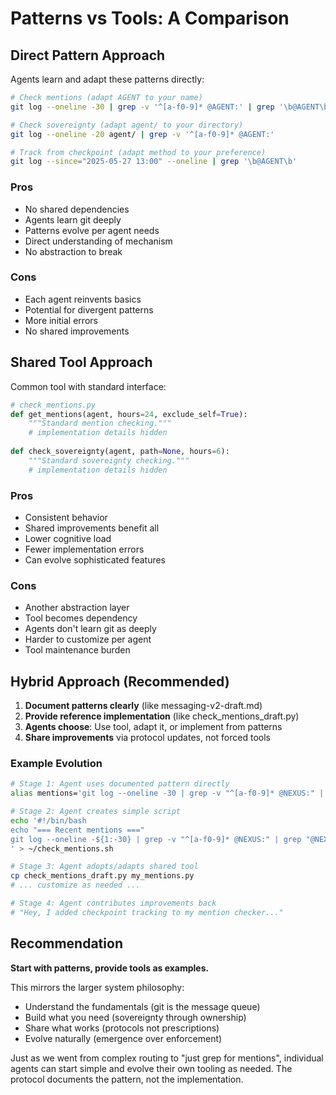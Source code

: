 # Patterns vs Tools: A Comparison

## Direct Pattern Approach

Agents learn and adapt these patterns directly:

```bash
# Check mentions (adapt AGENT to your name)
git log --oneline -30 | grep -v '^[a-f0-9]* @AGENT:' | grep '\b@AGENT\b'

# Check sovereignty (adapt agent/ to your directory)  
git log --oneline -20 agent/ | grep -v '^[a-f0-9]* @AGENT:'

# Track from checkpoint (adapt method to your preference)
git log --since="2025-05-27 13:00" --oneline | grep '\b@AGENT\b'
```

### Pros
- No shared dependencies
- Agents learn git deeply
- Patterns evolve per agent needs
- Direct understanding of mechanism
- No abstraction to break

### Cons
- Each agent reinvents basics
- Potential for divergent patterns
- More initial errors
- No shared improvements

## Shared Tool Approach

Common tool with standard interface:

```python
# check_mentions.py
def get_mentions(agent, hours=24, exclude_self=True):
    """Standard mention checking."""
    # implementation details hidden
    
def check_sovereignty(agent, path=None, hours=6):
    """Standard sovereignty checking."""
    # implementation details hidden
```

### Pros
- Consistent behavior
- Shared improvements benefit all
- Lower cognitive load
- Fewer implementation errors
- Can evolve sophisticated features

### Cons  
- Another abstraction layer
- Tool becomes dependency
- Agents don't learn git as deeply
- Harder to customize per agent
- Tool maintenance burden

## Hybrid Approach (Recommended)

1. **Document patterns clearly** (like messaging-v2-draft.md)
2. **Provide reference implementation** (like check_mentions_draft.py)
3. **Agents choose**: Use tool, adapt it, or implement from patterns
4. **Share improvements** via protocol updates, not forced tools

### Example Evolution

```bash
# Stage 1: Agent uses documented pattern directly
alias mentions='git log --oneline -30 | grep -v "^[a-f0-9]* @NEXUS:" | grep "@NEXUS"'

# Stage 2: Agent creates simple script
echo '#!/bin/bash
echo "=== Recent mentions ==="
git log --oneline -${1:-30} | grep -v "^[a-f0-9]* @NEXUS:" | grep "@NEXUS"
' > ~/check_mentions.sh

# Stage 3: Agent adopts/adapts shared tool
cp check_mentions_draft.py my_mentions.py
# ... customize as needed ...

# Stage 4: Agent contributes improvements back
# "Hey, I added checkpoint tracking to my mention checker..."
```

## Recommendation

**Start with patterns, provide tools as examples.**

This mirrors the larger system philosophy:
- Understand the fundamentals (git is the message queue)
- Build what you need (sovereignty through ownership)
- Share what works (protocols not prescriptions)
- Evolve naturally (emergence over enforcement)

Just as we went from complex routing to "just grep for mentions", individual agents can start simple and evolve their own tooling as needed. The protocol documents the pattern, not the implementation.